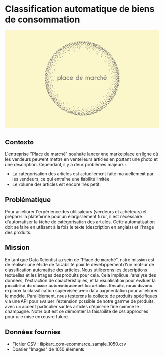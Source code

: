 # Classification automatique de biens de consommation

![Capture d’écran](Capture%20d’écran%202023-12-13%20à%2013.20.04.png)

## Contexte

L'entreprise "Place de marché" souhaite lancer une marketplace en ligne où les vendeurs peuvent mettre en vente leurs articles en postant une photo et une description. Cependant, il y a deux problèmes majeurs :

- La catégorisation des articles est actuellement faite manuellement par les vendeurs, ce qui entraîne une fiabilité limitée.
- Le volume des articles est encore très petit.

## Problématique

Pour améliorer l'expérience des utilisateurs (vendeurs et acheteurs) et préparer la plateforme pour un élargissement futur, il est nécessaire d'automatiser la tâche de catégorisation des articles. Cette automatisation doit se faire en utilisant à la fois le texte (description en anglais) et l'image des produits.

## Mission

En tant que Data Scientist au sein de "Place de marché", notre mission est de réaliser une étude de faisabilité pour le développement d'un moteur de classification automatisé des articles. Nous utiliserons les descriptions textuelles et les images des produits pour cela. Cela implique l'analyse des données, l'extraction de caractéristiques, et la visualisation pour évaluer la possibilité de classer automatiquement les articles. Ensuite, nous devons explorer la classification supervisée avec data augmentation pour améliorer le modèle. Parallèlement, nous testerons la collecte de produits spécifiques via une API pour évaluer l'extension possible de notre gamme de produits, avec un accent particulier sur les articles d'épicerie fine comme le champagne. Notre but est de démontrer la faisabilité de ces approches pour une mise en œuvre future.

## Données fournies

- Fichier CSV : flipkart_com-ecommerce_sample_1050.csv
- Dossier "Images" de 1050 éléments
